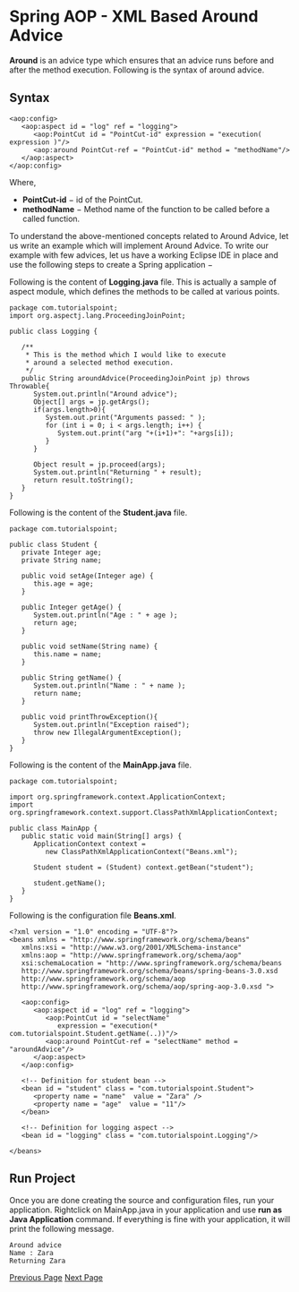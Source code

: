 # Spring AOP - XML Based Around Advice
**Around** is an advice type which ensures that an advice runs before and after the method execution. Following is the syntax of around advice.

## Syntax
```
<aop:config>
   <aop:aspect id = "log" ref = "logging">
      <aop:PointCut id = "PointCut-id" expression = "execution( expression )"/>    
      <aop:around PointCut-ref = "PointCut-id" method = "methodName"/>
   </aop:aspect>
</aop:config>
```
Where,

   * **PointCut-id** − id of the PointCut.
   * **methodName** − Method name of the function to be called before a called function.

To understand the above-mentioned concepts related to Around Advice, let us write an example which will implement Around Advice. To write our example with few advices, let us have a working Eclipse IDE in place and use the following steps to create a Spring application −

Following is the content of **Logging.java** file. This is actually a sample of aspect module, which defines the methods to be called at various points.

```
package com.tutorialspoint;
import org.aspectj.lang.ProceedingJoinPoint;

public class Logging {

   /** 
    * This is the method which I would like to execute
    * around a selected method execution.
    */
   public String aroundAdvice(ProceedingJoinPoint jp) throws Throwable{
      System.out.println("Around advice");
      Object[] args = jp.getArgs();
      if(args.length>0){
         System.out.print("Arguments passed: " );
         for (int i = 0; i < args.length; i++) {
            System.out.print("arg "+(i+1)+": "+args[i]);
         }
      }

      Object result = jp.proceed(args);
      System.out.println("Returning " + result);
      return result.toString();
   }   
}
```
Following is the content of the **Student.java** file.

```
package com.tutorialspoint;

public class Student {
   private Integer age;
   private String name;

   public void setAge(Integer age) {
      this.age = age;
   }
   
   public Integer getAge() {
      System.out.println("Age : " + age );
      return age;
   }

   public void setName(String name) {
      this.name = name;
   }
   
   public String getName() {
      System.out.println("Name : " + name );
      return name;
   }
   
   public void printThrowException(){
      System.out.println("Exception raised");
      throw new IllegalArgumentException();
   }
}
```
Following is the content of the **MainApp.java** file.

```
package com.tutorialspoint;

import org.springframework.context.ApplicationContext;
import org.springframework.context.support.ClassPathXmlApplicationContext;

public class MainApp {
   public static void main(String[] args) {
      ApplicationContext context = 
         new ClassPathXmlApplicationContext("Beans.xml");

      Student student = (Student) context.getBean("student");

      student.getName();    
   }
}
```
Following is the configuration file **Beans.xml**.

```
<?xml version = "1.0" encoding = "UTF-8"?>
<beans xmlns = "http://www.springframework.org/schema/beans"
   xmlns:xsi = "http://www.w3.org/2001/XMLSchema-instance" 
   xmlns:aop = "http://www.springframework.org/schema/aop"
   xsi:schemaLocation = "http://www.springframework.org/schema/beans
   http://www.springframework.org/schema/beans/spring-beans-3.0.xsd 
   http://www.springframework.org/schema/aop 
   http://www.springframework.org/schema/aop/spring-aop-3.0.xsd ">

   <aop:config>
      <aop:aspect id = "log" ref = "logging">
         <aop:PointCut id = "selectName" 
            expression = "execution(* com.tutorialspoint.Student.getName(..))"/>
         <aop:around PointCut-ref = "selectName" method = "aroundAdvice"/>
      </aop:aspect>
   </aop:config>

   <!-- Definition for student bean -->
   <bean id = "student" class = "com.tutorialspoint.Student">
      <property name = "name"  value = "Zara" />
      <property name = "age"  value = "11"/>      
   </bean>

   <!-- Definition for logging aspect -->
   <bean id = "logging" class = "com.tutorialspoint.Logging"/> 
      
</beans>
```
## Run Project
Once you are done creating the source and configuration files, run your application. Rightclick on MainApp.java in your application and use **run as Java Application** command. If everything is fine with your application, it will print the following message.

```
Around advice
Name : Zara
Returning Zara
```

[Previous Page](../springaop/springaop_after_throwing.md) [Next Page](../springaop/springaop_application1.md) 

